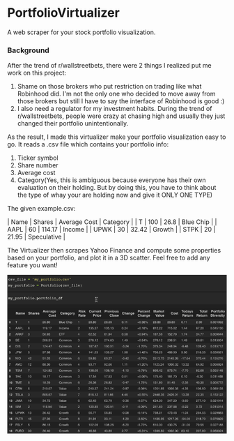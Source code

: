 # PortfolioVirtualizer
 A web scraper for your stock portfolio visualization.
 
### Background

After the trend of r/wallstreetbets, there were 2 things I realized put me work on this project: 
1. Shame on those brokers who put restriction on trading like what Robinhood did. I'm not the only one who decided to move away from those brokers but still I have to say the interface of Robinhood is good :)
2. I also need a regulator for my investment habits. During the trend of r/wallstreetbets, people were crazy at chasing high and usually they just changed their portfolio unintentionally.

As the result, I made this virtualizer make your portfolio visualization easy to go. It reads a .csv file which contains your portfolio info:
1. Ticker symbol
2. Share number
3. Average cost
4. Category(Yes, this is ambiguous because everyone has their own evaluation on their holding. But by doing this, you have to think about the type of whay your are holding now and give it ONLY ONE TYPE)

The given example.csv:

| Name  | Shares | Average Cost  | Category |
| T | 100 | 26.8 | Blue Chip |
| AAPL | 60 | 114.17 | Income |
| UPWK | 30 | 32.42 | Growth |
| STPK | 20 | 21.95 | Speculative |

The Virtualizer then scrapes Yahoo Finance and compute some properties based on your portfolio, and plot it in a 3D scatter. Feel free to add any feature you want!

![](https://github.com/yeliuyChuy/PortfolioVirtualizer/blob/main/demo_pics/Test.gif)
